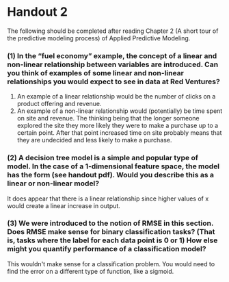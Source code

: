 # Handout 2

The following should be completed after reading Chapter 2 (A short tour of the predictive modeling process) of Applied Predictive Modeling.

### (1) In the “fuel economy” example, the concept of a linear and non-linear relationship between variables are introduced. Can you think of examples of some linear and non-linear relationships you would expect to see in data at Red Ventures?

1. An example of a linear relationship would be the number of clicks on a product offering and revenue.
2. An example of a non-linear relationship would (potentially) be time spent on site and revenue. The thinking being that the longer someone explored the site they more likely they were to make a purchase up to a certain point. After that point increased time on site probably means that they are undecided and less likely to make a purchase.

### (2) A decision tree model is a simple and popular type of model. In the case of a 1-dimensional feature space, the model has the form (see handout pdf). Would you describe this as a linear or non-linear model?

It does appear that there is a linear relationship since higher values of x would create a linear increase in output.

### (3) We were introduced to the notion of RMSE in this section. Does RMSE make sense for binary classification tasks? (That is, tasks where the label for each data point is 0 or 1) How else might you quantify performance of a classification model?

This wouldn't make sense for a classification problem. You would need to find the error on a different type of function, like a sigmoid.


